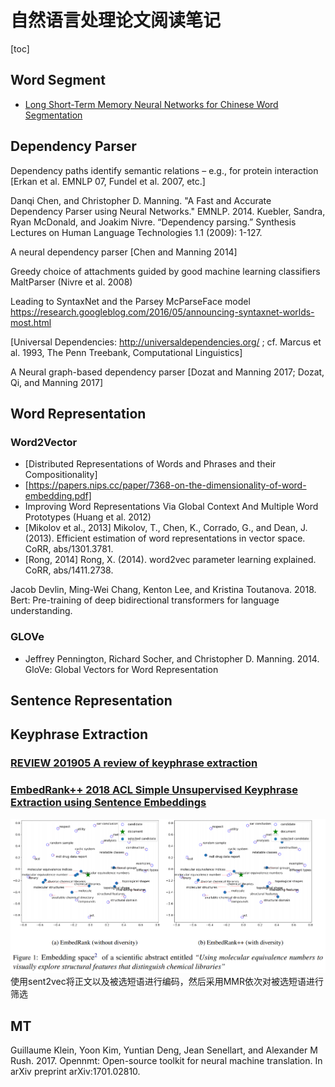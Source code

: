 # 自然语言处理论文阅读笔记

[toc]

## Word Segment
- [Long Short-Term Memory Neural Networks for Chinese Word Segmentation](https://www.aclweb.org/anthology/D15-1141/)

## Dependency Parser
Dependency paths identify semantic
relations – e.g., for protein interaction
[Erkan et al. EMNLP 07, Fundel et al. 2007, etc.]

Danqi Chen, and Christopher D. Manning. "A Fast and Accurate
Dependency Parser using Neural Networks." EMNLP. 2014.
Kuebler, Sandra, Ryan McDonald, and Joakim Nivre. “Dependency parsing.” Synthesis Lectures on Human Language Technologies 1.1 (2009): 1-127.

A neural dependency parser
[Chen and Manning 2014]

Greedy choice of attachments guided by good machine learning classifiers
MaltParser (Nivre et al. 2008)

Leading to SyntaxNet and the Parsey McParseFace model
https://research.googleblog.com/2016/05/announcing-syntaxnet-worlds-most.html


[Universal Dependencies: http://universaldependencies.org/ ;
cf. Marcus et al. 1993, The Penn Treebank, Computational Linguistics]

A Neural graph-based dependency parser
[Dozat and Manning 2017; Dozat, Qi, and Manning 2017]


## Word Representation
### Word2Vector
- [Distributed Representations of Words and Phrases and their Compositionality]
- [https://papers.nips.cc/paper/7368-on-the-dimensionality-of-word-embedding.pdf]
- Improving Word Representations Via Global Context And Multiple Word Prototypes (Huang et al. 2012)
- [Mikolov et al., 2013] Mikolov, T., Chen, K., Corrado, G., and Dean, J. (2013). Efficient estimation of word representations in vector space. CoRR, abs/1301.3781.
- [Rong, 2014] Rong, X. (2014). word2vec parameter learning explained. CoRR, abs/1411.2738.

Jacob Devlin, Ming-Wei Chang, Kenton Lee, and
Kristina Toutanova. 2018. Bert: Pre-training of deep
bidirectional transformers for language understanding.

### GLOVe
- Jeffrey Pennington, Richard Socher,
and Christopher D. Manning. 2014.
GloVe: Global Vectors for Word Representation


## Sentence Representation


## Keyphrase Extraction
### [REVIEW 201905 A review of keyphrase extraction](resources/notes/d0001/keyphrase_2019_A_Review_of_Keyphrase_Extraction.md)

### [EmbedRank++ 2018 ACL Simple Unsupervised Keyphrase Extraction using Sentence Embeddings](resources/notes/d0001/keyphrase_2018_simple_unsupervisd_keyphrase_embedding.md)    
![](resources/images/d0001/071945141708511.png)
使用sent2vec将正文以及被选短语进行编码，然后采用MMR依次对被选短语进行筛选



## MT
Guillaume Klein, Yoon Kim, Yuntian Deng, Jean
Senellart, and Alexander M Rush. 2017. Opennmt:
Open-source toolkit for neural machine translation.
In arXiv preprint arXiv:1701.02810.





